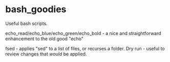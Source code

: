 # bash_goodies
Useful bash scripts.

echo_read/echo_blue/echo_green/echo_bold - a nice and straightforward enhancement to the old good "echo"

fsed - applies "sed" to a list of files, or recurses a folder. Dry run - useful to review changes that *would* be applied.
